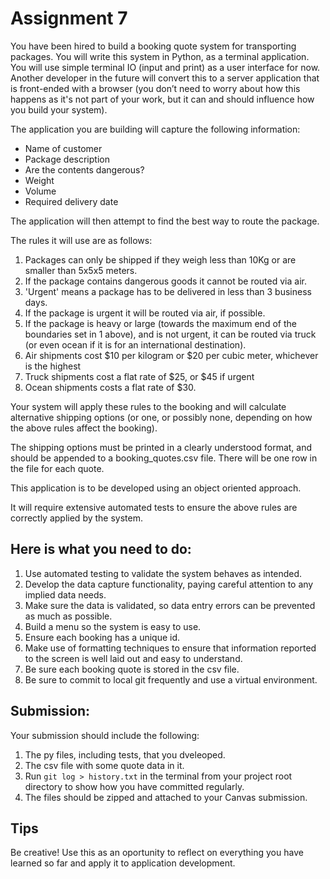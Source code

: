 # Assignment 7

You have been hired to build a booking quote system for transporting packages. 
You will write this system in Python, as a terminal application. You will use 
simple terminal IO (input and print) as a user interface for now. Another 
developer in the future will convert this to a server application that is 
front-ended with a browser (you don’t need to worry about how this happens as 
it's not part of your work, but it can and should influence how you build your 
system).

The application you are building will capture the following information:

* Name of customer
* Package description
* Are the contents dangerous?
* Weight
* Volume
* Required delivery date

The application will then attempt to find the best way to route the package.

The rules it will use are as follows:

1. Packages can only be shipped if they weigh less than 10Kg or are smaller 
than 5x5x5 meters.
1. If the package contains dangerous goods it cannot be routed via air.
1. 'Urgent' means a package has to be delivered in less than 3 business days.
1. If the package is urgent it will be routed via air, if possible.
1. If the package is heavy or large (towards the maximum end of the boundaries 
set in 1 above), and is not urgent, it can be routed via truck (or even ocean 
if it is for an international destination).
1. Air shipments cost $10 per kilogram or $20 per cubic meter, whichever is 
the highest
1. Truck shipments cost a flat rate of $25, or $45 if urgent
1. Ocean shipments costs a flat rate of $30.

Your system will apply these rules to the booking and will calculate 
alternative shipping options (or one, or possibly none, depending on how the 
above rules affect the booking).

The shipping options must be printed in a clearly understood format, and 
should be appended to a booking_quotes.csv file. There will be one row in the
file for each quote.

This application is to be developed using an object oriented approach.

It will require extensive automated tests to ensure the above rules are 
correctly applied by the system.

## Here is what you need to do:

1. Use automated testing to validate the system behaves as intended.
1. Develop the data capture functionality, paying careful attention to any 
implied data needs.
1. Make sure the data is validated, so data entry errors can be prevented as 
much as possible.
1. Build a menu so the system is easy to use.
1. Ensure each booking has a unique id.
1. Make use of formatting techniques to ensure that information reported to 
the screen is well laid out and easy to understand.
1. Be sure each booking quote is stored in the csv file.
1. Be sure to commit to local git frequently and use a virtual environment.

## Submission:

Your submission should include the following:

1. The py files, including tests, that you dveleoped.
1. The csv file with some quote data in it.
1. Run ```git log > history.txt``` in the terminal from your project root 
directory to show how you have committed regularly.
1. The files should be zipped and attached to your Canvas submission.

## Tips

Be creative! Use this as an oportunity to reflect on everything you have 
learned so far and apply it to application development.
